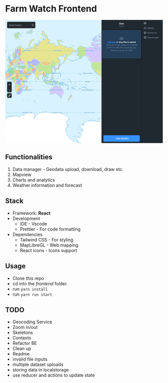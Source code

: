 # Farm Watch Frontend

![](./public/progress.png)

## Functionalities

1. Data manager - Geodata upload, download, draw etc.
2. Mapview
3. Charts and analytics
4. Weather information and forecast

## Stack

-   Framework: **React**
-   Development
    -   IDE - Vscode
    -   Prettier - For code formatting
-   Dependencies
    -   Tailwind CSS - For styling
    -   MapLibreGL - Web mapping
    -   React icons - Icons support

## Usage

-   Clone this repo
-   cd into the _frontend_ folder.
-   run `yarn install`
-   run `yarn run start`


## TODO

- Geocoding Service
- Zoom in/out
- Skeletons
- Contexts
- Refactor BE
- Clean up
- Readme
- invalid file inputs
- multiple dataset uploads
- storing data in localstorage
- use reducer and actions to update state